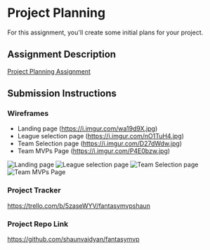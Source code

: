 # Project Planning
For this assignment, you'll create some initial plans for your project.

## Assignment Description
[Project Planning Assignment](https://education.launchcode.org/liftoff/modules/assignments/project-planning)

## Submission Instructions

### Wireframes

- Landing page (https://i.imgur.com/wa19d9X.jpg)
- League selection page (https://i.imgur.com/nO1TuH4.jpg)
- Team Selection page (https://i.imgur.com/D27dWdw.jpg)
- Team MVPs Page (https://i.imgur.com/P4E0bzw.jpg)

![Landing page](https://i.imgur.com/wa19d9X.jpg)
![League selection page](https://i.imgur.com/nO1TuH4.jpg)
![Team Selection page](https://i.imgur.com/D27dWdw.jpg)
![Team MVPs Page](https://i.imgur.com/P4E0bzw.jpg)
### Project Tracker

https://trello.com/b/5zaseWYV/fantasymvpshaun

### Project Repo Link

https://github.com/shaunvaidyan/fantasymvp
